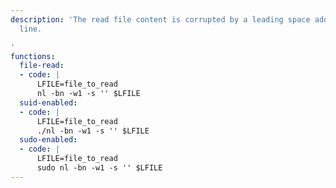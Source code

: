 ```yaml
---
description: 'The read file content is corrupted by a leading space added to each
  line.

'
functions:
  file-read:
  - code: |
      LFILE=file_to_read
      nl -bn -w1 -s '' $LFILE
  suid-enabled:
  - code: |
      LFILE=file_to_read
      ./nl -bn -w1 -s '' $LFILE
  sudo-enabled:
  - code: |
      LFILE=file_to_read
      sudo nl -bn -w1 -s '' $LFILE
---
```

